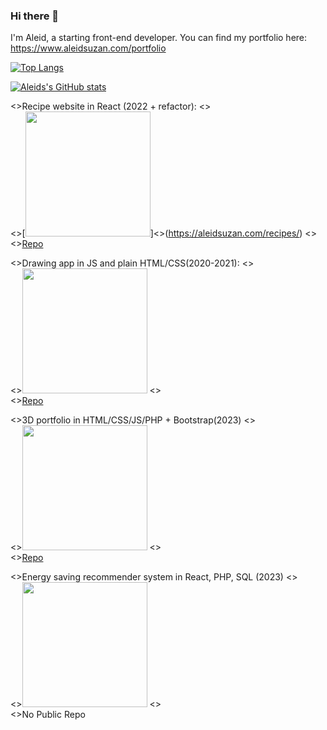 ### Hi there 👋

I'm Aleid, a starting front-end developer.
You can find my portfolio here:
https://www.aleidsuzan.com/portfolio

[![Top Langs](https://github-readme-stats.vercel.app/api/top-langs/?username=AleidS&show_icons=true&theme=dark&layout=compact)](https://github.com/AleidS/github-readme-stats)

[![Aleids's GitHub stats](https://github-readme-stats.vercel.app/api?username=AleidS&show_icons=true&theme=dark)](https://github.com/AleidS/github-readme-stats)

<>Recipe website in React (2022 + refactor):
<><br/>
<>[<img src="https://github.com/AleidS/AleidS/assets/84040857/6ef0b522-3c03-4f79-b73b-e630aa87a728" width="200">]<>(https://aleidsuzan.com/recipes/)
<><br/>
<><a href="https://github.com/AleidS/recipes_react_public" target="_blank">Repo</a>

<>Drawing app in JS and plain HTML/CSS(2020-2021):
<><br/>
<>[<img src="https://github.com/AleidS/AleidS/assets/84040857/20f3487c-bb9c-4198-99a5-6857a8c1a46c" width="200">](https://aleidsuzan.com/canvas/)
<><br/>
<><a href="https://github.com/AleidS/drawingApp" target="_blank">Repo</a>

<>3D portfolio in HTML/CSS/JS/PHP + Bootstrap(2023)
<><br/>
<>[<img src="https://github.com/AleidS/AleidS/assets/84040857/61eb995c-9688-4265-966b-e40327335a53" width="200">](https://aleidsuzan.com/portfolio/)
<><br/>
<><a href="https://github.com/AleidS/webPortfolio" target="_blank">Repo</a>

<>Energy saving recommender system in React, PHP, SQL (2023)
<><br/>
<>[<img src="https://github.com/AleidS/AleidS/assets/84040857/1ab31ce2-735f-4c24-b66c-98315ac9e40b" width="200">](https://besparingshulp.nl/)
<><br/>
<>No Public Repo



<!--
**AleidS/AleidS** is a ✨ _special_ ✨ repository because its `README.md` (this file) appears on your GitHub profile.

Here are some ideas to get you started:

- 🔭 I’m currently working on ...
- 🌱 I’m currently learning ...
- 👯 I’m looking to collaborate on ...
- 🤔 I’m looking for help with ...
- 💬 Ask me about ...
- 📫 How to reach me: ...
- 😄 Pronouns: ...
- ⚡ Fun fact: ...
-->

